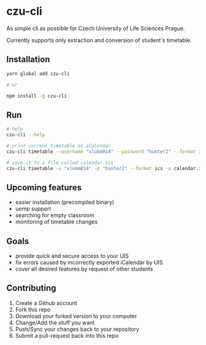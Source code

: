# czu-cli

As simple cli as possible for Czech University of Life Sciences Prague.

Currently supports only extraction and conversion of student's timetable.

## Installation
```bash
yarn global add czu-cli

# or

npm install -g czu-cli
```

## Run
```bash
# help
czu-cli --help

# print current timetable as iCalendar
czu-cli timetable --username "xlukm014" --password "hunter2" --format ics

# save it to a file called calendar.ics
czu-cli timetable -u "xlukm014" -p "hunter2" --format ics -o calendar.ics
```

## Upcoming features
* easier installation (precompiled binary)
* uemp support
* searching for empty classroom
* monitoring of timetable changes

## Goals
* provide quick and secure access to your UIS
* fix errors caused by incorrectly exported iCalendar by UIS
* cover all desired features by request of other students

## Contributing
1. Create a Github account
2. Fork this repo
3. Download your forked version to your computer
4. Change/Add the stuff you want
5. Push/Sync your changes back to your repository
6. Submit a pull-request back into this repo